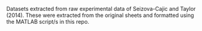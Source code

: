 Datasets extracted from raw experimental data of Seizova-Cajic and Taylor (2014). These were extracted from the original sheets and formatted using the MATLAB script/s in this repo. 
